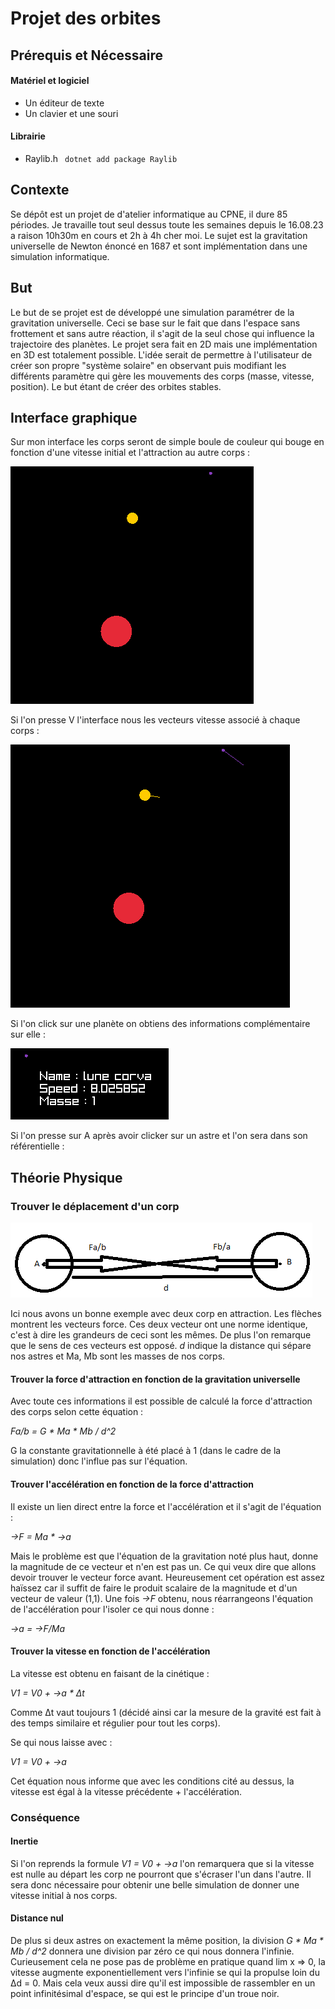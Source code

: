 # Projet des orbites

## Prérequis et Nécessaire

#### Matériel et logiciel 

* Un éditeur de texte
* Un clavier et une souri 

#### Librairie 

* Raylib.h ``` dotnet add package Raylib```

## Contexte 

Se dépôt est un projet de d'atelier informatique au CPNE, il dure 85 périodes. Je travaille tout seul dessus toute les semaines depuis le 16.08.23 a raison 10h30m en cours et 2h à 4h cher moi. Le sujet est la gravitation universelle de Newton énoncé en 1687 et sont implémentation dans une simulation informatique. 

## But

Le but de se projet est de développé une simulation paramétrer de la gravitation universelle. Ceci se base sur le fait que dans l'espace sans frottement et sans autre réaction, il s'agit de la seul chose qui influence la trajectoire des planètes. Le projet sera fait en 2D mais une implémentation en 3D est totalement possible. L'idée serait de permettre à l'utilisateur de créer son propre "système solaire" en observant puis modifiant les différents paramètre qui gère les mouvements des corps (masse, vitesse, position). Le but étant de créer des orbites stables. 

## Interface graphique
Sur mon interface les corps seront de simple boule de couleur qui bouge en fonction d'une vitesse initial et l'attraction au autre corps :

<img src="img/orbites.png">

 Si l'on presse V l'interface nous les vecteurs vitesse associé à chaque corps :
 
<img src="img/orbitesV.png">

Si l'on click sur une planète on obtiens des informations complémentaire sur elle :

<img src="img/orbitesInfo.png">

Si l'on presse sur A après avoir clicker sur un astre et l'on sera dans son référentielle :

## Théorie Physique

### Trouver le déplacement d'un corp

<img  src="img/EXEMPLE_GRAVITATION.png"><br>

Ici nous avons un bonne exemple avec deux corp en attraction. Les flèches montrent les vecteurs force. Ces deux vecteur ont une norme identique, c'est à dire les grandeurs de ceci sont les mêmes. De plus l'on remarque que le sens de ces vecteurs est opposé. *d* indique la distance qui sépare nos astres et Ma, Mb sont les masses de nos corps.

  

#### Trouver la force d'attraction en fonction de la gravitation universelle

Avec toute ces informations il est possible de calculé la force d'attraction des corps selon cette équation :

*Fa/b = G * Ma * Mb / d^2*

G la constante gravitationnelle à été placé à 1 (dans le cadre de la simulation) donc l'influe pas sur l'équation.

  

#### Trouver l'accélération en fonction de la force d'attraction

Il existe un lien direct entre la force et l'accélération et il s'agit de l'équation :

*→F = Ma * →a*  

Mais le problème est que l'équation de la gravitation noté plus haut, donne la magnitude de ce vecteur et n'en est pas un. Ce qui veux dire que allons devoir trouver le vecteur force avant. Heureusement cet opération est assez haïssez car il suffit de faire le produit scalaire de la magnitude et d'un vecteur de valeur (1,1). Une fois *→F* obtenu, nous réarrangeons l'équation de l'accélération pour l'isoler ce qui nous donne :

*→a = →F/Ma*

  

#### Trouver la vitesse en fonction de l'accélération

La vitesse est obtenu en faisant de la cinétique :

*V1 = V0 + →a * Δt*

Comme Δt vaut toujours 1 (décidé ainsi car la mesure de la gravité est fait à des temps similaire et régulier pour tout les corps).

Se qui nous laisse avec : 

*V1 = V0 + →a*  

Cet équation nous informe que avec les conditions cité au dessus, la vitesse est égal à la vitesse précédente + l'accélération.

  

### Conséquence

#### Inertie
Si l'on reprends la formule *V1 = V0 + →a* l'on remarquera que si la vitesse est nulle au départ les corp ne pourront que s'écraser l'un dans l'autre. Il sera donc nécessaire pour obtenir une belle simulation de donner une vitesse initial à nos corps.

#### Distance nul
De plus si deux astres on exactement la même position, la division  *G * Ma * Mb / d^2* donnera une division par zéro ce qui nous donnera l'infinie. Curieusement cela ne pose pas de problème en pratique quand lim x => 0, la vitesse augmente exponentiellement vers l'infinie se qui la propulse loin du  Δd = 0. Mais cela veux aussi dire qu'il est impossible de rassembler en un point infinitésimal d'espace, se qui est le principe d'un troue noir.

